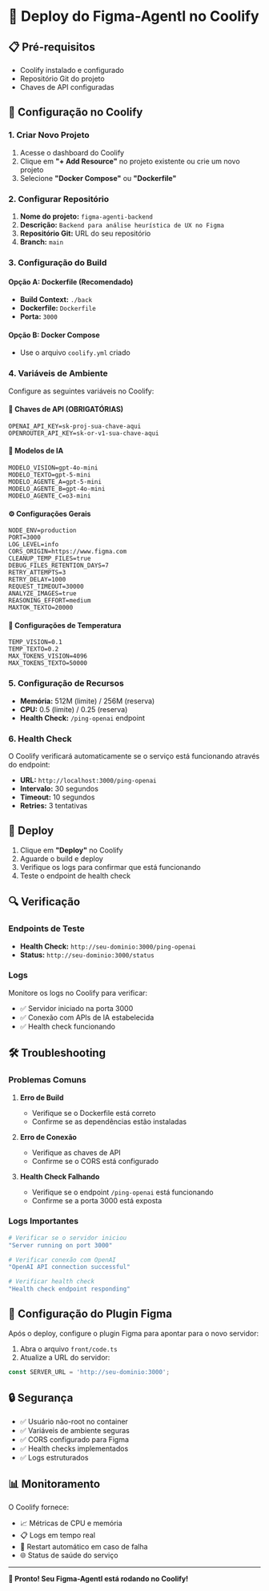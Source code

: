 # 🚀 Deploy do Figma-AgentI no Coolify

## 📋 Pré-requisitos

- Coolify instalado e configurado
- Repositório Git do projeto
- Chaves de API configuradas

## 🔧 Configuração no Coolify

### 1. Criar Novo Projeto

1. Acesse o dashboard do Coolify
2. Clique em **"+ Add Resource"** no projeto existente ou crie um novo projeto
3. Selecione **"Docker Compose"** ou **"Dockerfile"**

### 2. Configurar Repositório

1. **Nome do projeto:** `figma-agenti-backend`
2. **Descrição:** `Backend para análise heurística de UX no Figma`
3. **Repositório Git:** URL do seu repositório
4. **Branch:** `main`

### 3. Configuração do Build

#### Opção A: Dockerfile (Recomendado)
- **Build Context:** `./back`
- **Dockerfile:** `Dockerfile`
- **Porta:** `3000`

#### Opção B: Docker Compose
- Use o arquivo `coolify.yml` criado

### 4. Variáveis de Ambiente

Configure as seguintes variáveis no Coolify:

#### 🔑 Chaves de API (OBRIGATÓRIAS)
```env
OPENAI_API_KEY=sk-proj-sua-chave-aqui
OPENROUTER_API_KEY=sk-or-v1-sua-chave-aqui
```

#### 🤖 Modelos de IA
```env
MODELO_VISION=gpt-4o-mini
MODELO_TEXTO=gpt-5-mini
MODELO_AGENTE_A=gpt-5-mini
MODELO_AGENTE_B=gpt-4o-mini
MODELO_AGENTE_C=o3-mini
```

#### ⚙️ Configurações Gerais
```env
NODE_ENV=production
PORT=3000
LOG_LEVEL=info
CORS_ORIGIN=https://www.figma.com
CLEANUP_TEMP_FILES=true
DEBUG_FILES_RETENTION_DAYS=7
RETRY_ATTEMPTS=3
RETRY_DELAY=1000
REQUEST_TIMEOUT=30000
ANALYZE_IMAGES=true
REASONING_EFFORT=medium
MAXTOK_TEXTO=20000
```

#### 🎨 Configurações de Temperatura
```env
TEMP_VISION=0.1
TEMP_TEXTO=0.2
MAX_TOKENS_VISION=4096
MAX_TOKENS_TEXTO=50000
```

### 5. Configuração de Recursos

- **Memória:** 512M (limite) / 256M (reserva)
- **CPU:** 0.5 (limite) / 0.25 (reserva)
- **Health Check:** `/ping-openai` endpoint

### 6. Health Check

O Coolify verificará automaticamente se o serviço está funcionando através do endpoint:
- **URL:** `http://localhost:3000/ping-openai`
- **Intervalo:** 30 segundos
- **Timeout:** 10 segundos
- **Retries:** 3 tentativas

## 🚀 Deploy

1. Clique em **"Deploy"** no Coolify
2. Aguarde o build e deploy
3. Verifique os logs para confirmar que está funcionando
4. Teste o endpoint de health check

## 🔍 Verificação

### Endpoints de Teste
- **Health Check:** `http://seu-dominio:3000/ping-openai`
- **Status:** `http://seu-dominio:3000/status`

### Logs
Monitore os logs no Coolify para verificar:
- ✅ Servidor iniciado na porta 3000
- ✅ Conexão com APIs de IA estabelecida
- ✅ Health check funcionando

## 🛠️ Troubleshooting

### Problemas Comuns

1. **Erro de Build**
   - Verifique se o Dockerfile está correto
   - Confirme se as dependências estão instaladas

2. **Erro de Conexão**
   - Verifique as chaves de API
   - Confirme se o CORS está configurado

3. **Health Check Falhando**
   - Verifique se o endpoint `/ping-openai` está funcionando
   - Confirme se a porta 3000 está exposta

### Logs Importantes
```bash
# Verificar se o servidor iniciou
"Server running on port 3000"

# Verificar conexão com OpenAI
"OpenAI API connection successful"

# Verificar health check
"Health check endpoint responding"
```

## 📱 Configuração do Plugin Figma

Após o deploy, configure o plugin Figma para apontar para o novo servidor:

1. Abra o arquivo `front/code.ts`
2. Atualize a URL do servidor:
```typescript
const SERVER_URL = 'http://seu-dominio:3000';
```

## 🔒 Segurança

- ✅ Usuário não-root no container
- ✅ Variáveis de ambiente seguras
- ✅ CORS configurado para Figma
- ✅ Health checks implementados
- ✅ Logs estruturados

## 📊 Monitoramento

O Coolify fornece:
- 📈 Métricas de CPU e memória
- 📋 Logs em tempo real
- 🔄 Restart automático em caso de falha
- 🌐 Status de saúde do serviço

---

**🎉 Pronto! Seu Figma-AgentI está rodando no Coolify!**
